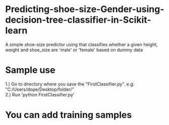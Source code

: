 # Predicting-shoe-size-Gender-using-decision-tree-classifier-in-Scikit-learn
A simple shoe-size predictor using that classifies  whether a given height, weight and shoe_size are 'male' or 'female' based on dummy data


# Sample use

1.) Go to directory where you save the "FirstClassifier.py". e.g: "C:/Users/dope/Desktop/folder/"
<br>2.) Run 'python FirstClassifier.py'

# You can add training samples 
